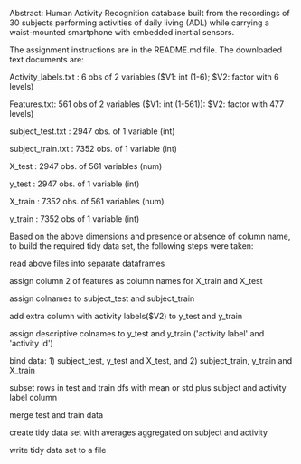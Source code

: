 Abstract: Human Activity Recognition database built from the recordings of 30 subjects performing activities of daily living (ADL) while carrying a waist-mounted smartphone with embedded inertial sensors.

The assignment instructions are in the README.md file. The downloaded text documents are:

Activity_labels.txt : 6 obs of 2 variables ($V1: int (1-6); $V2: factor with 6 levels)

Features.txt: 561 obs of 2 variables ($V1: int (1-561)): $V2: factor with 477 levels)

subject_test.txt : 2947 obs. of  1 variable (int)

subject_train.txt : 7352 obs. of  1 variable (int)

X_test : 2947 obs. of  561 variables (num)

y_test : 2947 obs. of  1 variable (int)

X_train : 7352 obs. of  561 variables (num)

y_train : 7352 obs of 1 variable (int)

Based on the above dimensions and  presence or absence of column name, to build the required tidy data set, the following steps were taken:

read above files into separate dataframes

assign column 2 of features as column names for X_train and X_test

assign colnames to subject_test and subject_train

add extra column with activity labels($V2) to y_test and y_train

assign descriptive colnames to y_test and y_train ('activity label' and 'activity id')

bind data: 1) subject_test, y_test and X_test, and 2) subject_train, y_train and X_train

subset rows in test and train dfs with mean or std plus subject and activity label column

merge test and train data

create tidy data set with averages aggregated on subject and activity

write tidy data set to a file
